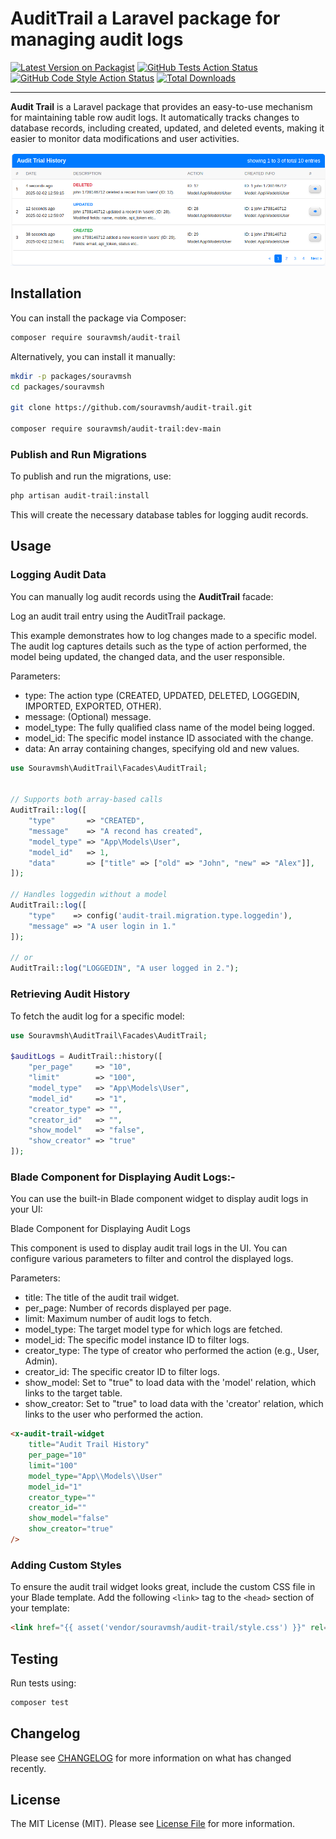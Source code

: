 # AuditTrail a Laravel package for managing audit logs

[![Latest Version on Packagist](https://img.shields.io/packagist/v/souravmsh/audit-trail.svg?style=flat-square)](https://packagist.org/packages/souravmsh/audit-trail)
[![GitHub Tests Action Status](https://img.shields.io/github/actions/workflow/status/souravmsh/audit-trail/run-tests.yml?branch=main&label=tests&style=flat-square)](https://github.com/souravmsh/audit-trail/actions?query=workflow%3Arun-tests+branch%3Amain)
[![GitHub Code Style Action Status](https://img.shields.io/github/actions/workflow/status/souravmsh/audit-trail/fix-php-code-style-issues.yml?branch=main&label=code%20style&style=flat-square)](https://github.com/souravmsh/audit-trail/actions?query=workflow%3A"Fix+PHP+code+style+issues"+branch%3Amain)
[![Total Downloads](https://img.shields.io/packagist/dt/souravmsh/audit-trail.svg?style=flat-square)](https://packagist.org/packages/souravmsh/audit-trail)

---
<b>Audit Trail</b> is a Laravel package that provides an easy-to-use mechanism for maintaining table row audit logs. It automatically tracks changes to database records, including created, updated, and deleted events, making it easier to monitor data modifications and user activities.

![Preview](public/preview1.png)

## Installation
You can install the package via Composer:

```bash
composer require souravmsh/audit-trail
```

Alternatively, you can install it manually:

```bash
mkdir -p packages/souravmsh
cd packages/souravmsh

git clone https://github.com/souravmsh/audit-trail.git

composer require souravmsh/audit-trail:dev-main

```
### Publish and Run Migrations

To publish and run the migrations, use:

```bash
php artisan audit-trail:install
```
This will create the necessary database tables for logging audit records.

## Usage
### Logging Audit Data

You can manually log audit records using the <b>AuditTrail</b> facade:

Log an audit trail entry using the AuditTrail package.

This example demonstrates how to log changes made to a specific model.
The audit log captures details such as the type of action performed, 
the model being updated, the changed data, and the user responsible.

Parameters:
- type: The action type (CREATED, UPDATED, DELETED, LOGGEDIN, IMPORTED, EXPORTED, OTHER).
- message: (Optional) message.
- model_type: The fully qualified class name of the model being logged.
- model_id: The specific model instance ID associated with the change.
- data: An array containing changes, specifying old and new values.

```php
use Souravmsh\AuditTrail\Facades\AuditTrail;

        
// Supports both array-based calls
AuditTrail::log([
    "type"       => "CREATED",
    "message"    => "A recond has created",
    "model_type" => "App\Models\User",
    "model_id"   => 1,
    "data"       => ["title" => ["old" => "John", "new" => "Alex"]],
]);

// Handles loggedin without a model
AuditTrail::log([
    "type"    => config('audit-trail.migration.type.loggedin'),
    "message" => "A user login in 1."
]);

// or
AuditTrail::log("LOGGEDIN", "A user logged in 2.");
```

### Retrieving Audit History
To fetch the audit log for a specific model:

```php
use Souravmsh\AuditTrail\Facades\AuditTrail;

$auditLogs = AuditTrail::history([
    "per_page"     => "10",
    "limit"        => "100",
    "model_type"   => "App\Models\User",
    "model_id"     => "1",
    "creator_type" => "",
    "creator_id"   => "",
    "show_model"   => "false",
    "show_creator" => "true"
]);
```

### Blade Component for Displaying Audit Logs:-
You can use the built-in Blade component widget to display audit logs in your UI:

Blade Component for Displaying Audit Logs

This component is used to display audit trail logs in the UI.
You can configure various parameters to filter and control the displayed logs.

Parameters:
- title: The title of the audit trail widget.
- per_page: Number of records displayed per page.
- limit: Maximum number of audit logs to fetch.
- model_type: The target model type for which logs are fetched.
- model_id: The specific model instance ID to filter logs.
- creator_type: The type of creator who performed the action (e.g., User, Admin).
- creator_id: The specific creator ID to filter logs.
- show_model: Set to "true" to load data with the 'model' relation, which links to the target table.
- show_creator: Set to "true" to load data with the 'creator' relation, which links to the user who performed the action.

```html
<x-audit-trail-widget 
    title="Audit Trail History"
    per_page="10"
    limit="100"
    model_type="App\\Models\\User"
    model_id="1"
    creator_type=""
    creator_id=""
    show_model="false" 
    show_creator="true" 
/>
```

### Adding Custom Styles
To ensure the audit trail widget looks great, include the custom CSS file in your Blade template. Add the following `<link>` tag to the `<head>` section of your template:

```html
<link href="{{ asset('vendor/souravmsh/audit-trail/style.css') }}" rel="stylesheet">
```

## Testing
Run tests using:

```bash
composer test
```

## Changelog

Please see [CHANGELOG](CHANGELOG.md) for more information on what has changed recently.


## License

The MIT License (MIT). Please see [License File](LICENSE.md) for more information.
